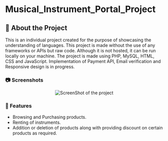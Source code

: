 # Musical_Instrument_Portal_Project


<!-- About the Project -->
## :star2: About the Project
This is an individual project created for the purpose of showcasing the understanding of languages. This project is made without the use of any frameworks or APIs but raw code. Although it is not hosted, it can be run locally on your machine. The project is made using PHP, MySQL, HTML, CSS and JavaScript.
Implementation of Payment API, Email verification and Responsive design is in progress.

<!-- Screenshots -->
### :camera: Screenshots

<div align="center"> 
  <img src="https://i.ibb.co/7tZJxQf/Screenshot-2024-12-08-203645.png" alt="ScreenShot of the project" border="0" />
</div>



<!-- Features -->
### :dart: Features

- Browsing and Purchasing products.
- Renting of instruments.
- Addition or deletion of products along with providing discount on certain products as required.


